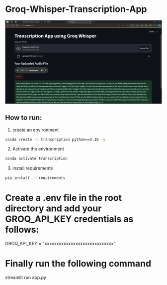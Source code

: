 # Groq-Whisper-Transcription-App


![image_alt](https://github.com/Bhaveshwagh04/Groq-Whisper-Transcription-App/blob/main/transcription.png?raw=true)


## How to run:

1. create an environment

```bash
conda create -n transcription python==3.10 -y
```
2. Activate the environment

```bash
conda activate transcription
```
3. install requirements
```bash
pip install -r requirements
```
# Create a .env file in the root directory and add your GROQ_API_KEY credentials as follows:

GROQ_API_KEY = "xxxxxxxxxxxxxxxxxxxxxxxxxxxxx"

# Finally run the following command
streamlit run app.py